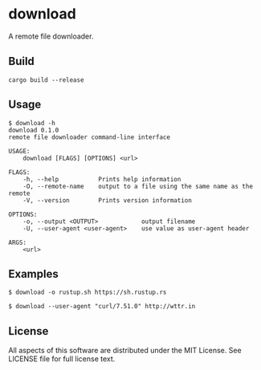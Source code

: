 # download
A remote file downloader.

## Build
```
cargo build --release
```

## Usage
```
$ download -h
download 0.1.0
remote file downloader command-line interface

USAGE:
    download [FLAGS] [OPTIONS] <url>

FLAGS:
    -h, --help           Prints help information
    -O, --remote-name    output to a file using the same name as the remote
    -V, --version        Prints version information

OPTIONS:
    -o, --output <OUTPUT>            output filename
    -U, --user-agent <user-agent>    use value as user-agent header

ARGS:
    <url>
```

## Examples
```
$ download -o rustup.sh https://sh.rustup.rs
```

```
$ download --user-agent "curl/7.51.0" http://wttr.in
```

## License
All aspects of this software are distributed under the MIT License. See LICENSE file for full license text.
